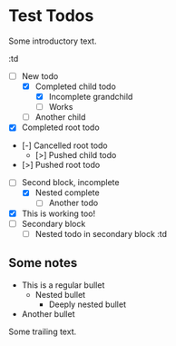 # Test Todos

Some introductory text.

:td
- [ ] New todo
  - [x] Completed child todo
    - [x] Incomplete grandchild
    - [ ] Works
  - [ ] Another child
- [x] Completed root todo
- [-] Cancelled root todo
  - [>] Pushed child todo
- [>] Pushed root todo
- [ ] Second block, incomplete
  - [x] Nested complete
    - [ ] Another todo 
- [x] This is working too!
- [ ] Secondary block
  - [ ] Nested todo in secondary block
:td

## Some notes

- This is a regular bullet
  - Nested bullet
    - Deeply nested bullet
- Another bullet

Some trailing text.